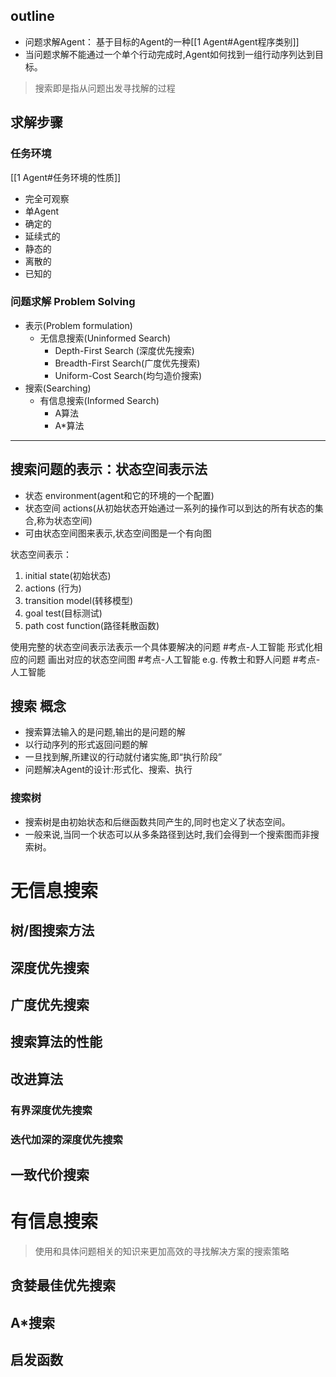 ## outline
- 问题求解Agent：
基于目标的Agent的一种[[1 Agent#Agent程序类别]]
- 当问题求解不能通过一个单个行动完成时,Agent如何找到一组行动序列达到目标。
> 搜索即是指从问题出发寻找解的过程

## 求解步骤
### 任务环境
[[1 Agent#任务环境的性质]]
- 完全可观察
- 单Agent 
- 确定的
- 延续式的
- 静态的
- 离散的
- 已知的
### 问题求解 Problem Solving
- 表示(Problem formulation)
	- 无信息搜索(Uninformed Search)
		- Depth-First Search (深度优先搜索)
		- Breadth-First Search(广度优先搜索)
		- Uniform-Cost Search(均匀造价搜索)
- 搜索(Searching)
	- 有信息搜索(Informed Search)
		- A算法
		- A*算法
---

## 搜索问题的表示：状态空间表示法
- 状态
environment(agent和它的环境的一个配置)
- 状态空间
actions(从初始状态开始通过一系列的操作可以到达的所有状态的集合,称为状态空间)
- 可由状态空间图来表示,状态空间图是一个有向图

状态空间表示：
1. initial state(初始状态)
2. actions (行为)
3. transition model(转移模型)
4. goal test(目标测试)
5. path cost function(路径耗散函数)

使用完整的状态空间表示法表示一个具体要解决的问题 #考点-人工智能
形式化相应的问题 画出对应的状态空间图 #考点-人工智能 
e.g. 传教士和野人问题 #考点-人工智能 

## 搜索 概念
- 搜索算法输入的是问题,输出的是问题的解
- 以行动序列的形式返回问题的解
- 一旦找到解,所建议的行动就付诸实施,即“执行阶段”
- 问题解决Agent的设计:形式化、搜索、执行

### 搜索树
- 搜索树是由初始状态和后继函数共同产生的,同时也定义了状态空间。
- 一般来说,当同一个状态可以从多条路径到达时,我们会得到一个搜索图而非搜索树。



# 无信息搜索
## 树/图搜索方法

## 深度优先搜索

## 广度优先搜索

## 搜索算法的性能

## 改进算法
### 有界深度优先搜索
### 迭代加深的深度优先搜索

## 一致代价搜索

# 有信息搜索
> 使用和具体问题相关的知识来更加高效的寻找解决方案的搜索策略

## 贪婪最佳优先搜索

## A*搜索

## 启发函数
